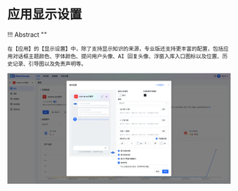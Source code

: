 # 应用显示设置

!!! Abstract ""

    在【应用】的【显示设置】中，除了支持显示知识的来源，专业版还支持更丰富的配置，包括应用对话框主题颜色、字体颜色、提问用户头像、AI 回复头像、浮窗入库入口图标以及位置、历史记录、引导图以及免责声明等。

![显示设置](../../img/app/view_setting.png)
